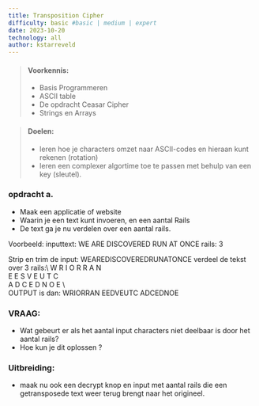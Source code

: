 ```yaml
---
title: Transposition Cipher
difficulty: basic #basic | medium | expert
date: 2023-10-20
technology: all
author: kstarreveld
---
```


> #### Voorkennis:  
> * Basis Programmeren 
> * ASCII table
> * De opdracht Ceasar Cipher
> * Strings en Arrays

> #### Doelen:  
> * leren hoe je characters omzet naar ASCII-codes en hieraan kunt rekenen (rotation)
> * leren een complexer algortime toe te passen met behulp van een key (sleutel).


### opdracht a.
* Maak een applicatie of website
* Waarin je een text kunt invoeren, en een aantal Rails
* De text ga je nu verdelen over een aantal rails.

Voorbeeld: inputtext:  WE ARE DISCOVERED RUN AT ONCE
           rails:  3

Strip en trim de input: WEAREDISCOVEREDRUNATONCE
        verdeel de tekst over 3 rails:\\
          W R I O R R A N \
          E E S V E U T C \
          A D C E D N O E \ 
          \
OUTPUT is dan: WRIORRAN EEDVEUTC ADCEDNOE


### VRAAG:
* Wat gebeurt er als het aantal input characters niet deelbaar is door het aantal rails?
* Hoe kun je dit oplossen ?

### Uitbreiding:
* maak nu ook een decrypt knop en input met aantal rails die een getransposede text weer terug brengt naar het origineel.
